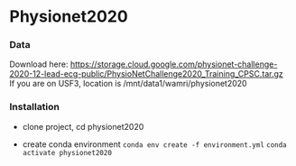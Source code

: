 # Physionet2020


### Data
Download here: https://storage.cloud.google.com/physionet-challenge-2020-12-lead-ecg-public/PhysioNetChallenge2020_Training_CPSC.tar.gz  
If you are on USF3, location is /mnt/data1/wamri/physionet2020

### Installation
* clone project, cd physionet2020

* create conda environment
`conda env create -f environment.yml`
`conda activate physionet2020`



